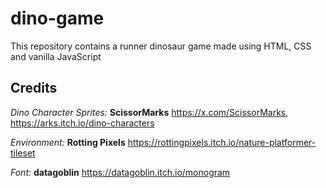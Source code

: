 # dino-game
This repository contains a runner dinosaur game made using HTML, CSS and vanilla JavaScript

## Credits

*Dino Character Sprites:* **ScissorMarks** https://x.com/ScissorMarks, https://arks.itch.io/dino-characters


*Environment:* **Rotting Pixels**
https://rottingpixels.itch.io/nature-platformer-tileset

*Font:* **datagoblin** https://datagoblin.itch.io/monogram

